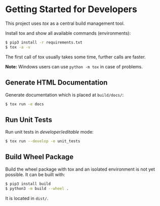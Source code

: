 # Getting Started for Developers

This project uses *tox* as a central build management tool.

Install tox and show all available commands (environments):

```bash
$ pip3 install -r requirements.txt
$ tox -a -v
```

The first call of tox usually takes some time, further calls are faster.

**Note:** Windows users can use `python -m tox` in case of problems.


## Generate HTML Documentation

Generate documentation which is placed at `build/docs/`:

```bash
$ tox run -e docs
```


## Run Unit Tests

Run unit tests in *developer*/*editable* mode:

```bash
$ tox run --develop -e unit_tests
```


## Build Wheel Package

Build the wheel package with tox and an isolated environment is not yet possible.
It can be built with:

```bash
$ pip3 install build
$ python3 -m build --wheel .
```

It is located in `dist/`.
